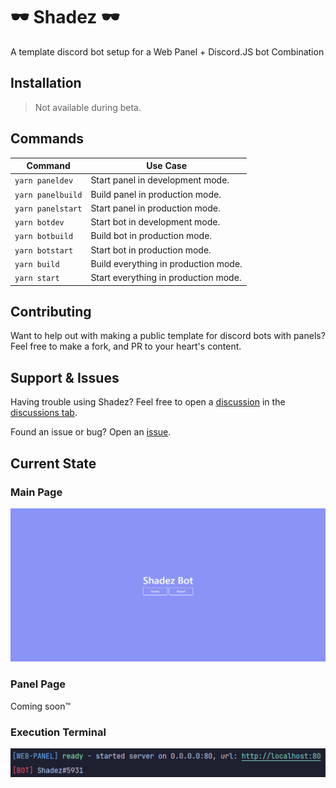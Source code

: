 # 🕶️ Shadez 🕶️
A template discord bot setup for a Web Panel + Discord.JS bot Combination

## Installation
> Not available during beta.

## Commands
| Command  | Use Case |
| ------------- | ------------- |
| `yarn paneldev`  | Start panel in development mode.  |
| `yarn panelbuild`  | Build panel in production mode.  |
| `yarn panelstart`  | Start panel in production mode.  |
| `yarn botdev`  | Start bot in development mode.  |
| `yarn botbuild`  | Build bot in production mode.  |
| `yarn botstart`  | Start bot in production mode.  |
| `yarn build`  | Build everything in production mode.  |
| `yarn start`  | Start everything in production mode.  |

## Contributing
Want to help out with making a public template for discord bots with panels?
Feel free to make a fork, and PR to your heart's content.

## Support & Issues
Having trouble using Shadez? Feel free to open a [discussion](https://github.com/Fredthedoggy/Shadez/discussions/) in the [discussions tab](https://github.com/Fredthedoggy/Shadez/discussions/).

Found an issue or bug? Open an [issue](https://github.com/Fredthedoggy/Shadez/issues).

## Current State
### Main Page
![Main Page](main.png)
### Panel Page
Coming soon™
### Execution Terminal
![Terminal](terminal.png)
